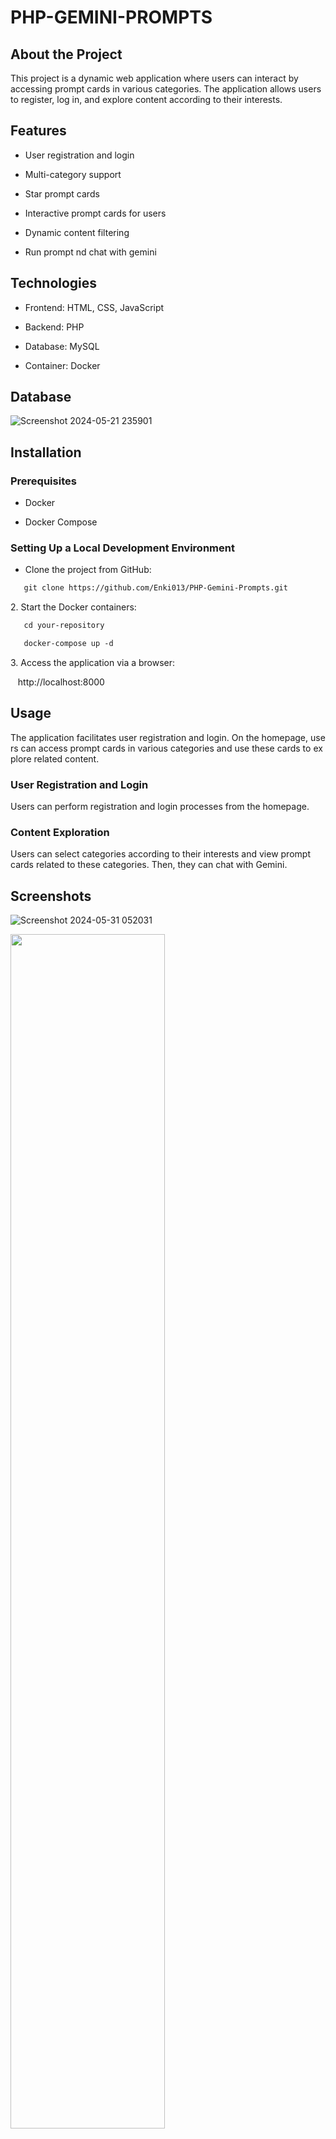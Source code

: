 PHP-GEMINI-PROMPTS
=======================

About the Project
-----------------

This project is a dynamic web application where users can interact by accessing prompt cards in various categories. The application allows users to register, log in, and explore content according to their interests.

Features
--------

-   User registration and login

-   Multi-category support
   
-   Star prompt cards

-   Interactive prompt cards for users

-   Dynamic content filtering

-   Run prompt nd chat with gemini

Technologies
------------

-   Frontend: HTML, CSS, JavaScript

-   Backend: PHP

-   Database: MySQL

-   Container: Docker

Database
------------
![Screenshot 2024-05-21 235901](https://github.com/Enki013/PHP-Gemini-Prompts/assets/39771190/696255b8-68a8-499d-b84d-dbb573bfa24f)


Installation
------------

### Prerequisites

-   Docker

-   Docker Compose

### Setting Up a Local Development Environment

-   Clone the project from GitHub:
```sh
   git clone https://github.com/Enki013/PHP-Gemini-Prompts.git
```
2. Start the Docker containers:
```sh
   cd your-repository
```
```sh
   docker-compose up -d
```
3. Access the application via a browser:

   http://localhost:8000

Usage
-----

The application facilitates user registration and login. On the homepage, users can access prompt cards in various categories and use these cards to explore related content.

### User Registration and Login

Users can perform registration and login processes from the homepage.

### Content Exploration

Users can select categories according to their interests and view prompt cards related to these categories. Then, they can chat with Gemini.

Screenshots
-----
![Screenshot 2024-05-31 052031](https://github.com/Enki013/PHP-Gemini-Prompts/assets/39771190/930dde41-4287-4bc7-a7e6-bb39d13cc4bf)

<img src="https://github.com/Enki013/PHP-Gemini-Prompts/assets/39771190/cad613d1-6380-4ed3-9e64-47d5e28fec7d" width="70%">

Contributing
------------

Developers who wish to contribute to the project can fork it on GitHub, commit their changes, and submit a pull request.

License
-------

This project is licensed under the MIT License. For more information about the license, please check the LICENSE file.
